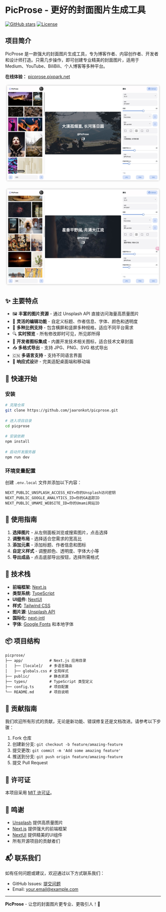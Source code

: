 # PicProse - 更好的封面图片生成工具

[![GitHub stars](https://img.shields.io/github/stars/jaaronkot/picprose)](https://github.com/jaaronkot/picprose/stargazers)
[![License](https://img.shields.io/github/license/jaaronkot/picprose)](https://github.com/jaaronkot/picprose/blob/main/LICENSE)

## 项目简介

PicProse 是一款强大的封面图片生成工具，专为博客作者、内容创作者、开发者和设计师打造。只需几步操作，即可创建专业精美的封面图片，适用于 Medium、YouTube、BiliBili、个人博客等多种平台。

**在线体验：** [picprose.pixpark.net](https://picprose.pixpark.net/)

![PicProse Preview](./doc/screenshot.jpg )

![PicProse Preview](./doc/screenshot2.jpg )

## ✨ 主要特点

- 🖼️ **丰富的图片资源** - 通过 Unsplash API 直接访问海量高质量图片
- 🎨 **灵活的编辑功能** - 自定义标题、作者信息、字体、颜色和透明度
- 📱 **多种比例支持** - 包含横屏和竖屏多种规格，适应不同平台需求
- 🔍 **实时预览** - 所有修改即时可见，所见即所得
- 🌈 **开发者图标集成** - 内置开发技术相关图标，适合技术文章封面
- 📥 **多格式导出** - 支持 JPG、PNG、SVG 格式导出
- 🇨🇳 **多语言支持** - 支持不同语言界面
- 🎯 **响应式设计** - 完美适配桌面端和移动端

## 🚀 快速开始

### 安装

```bash
# 克隆仓库
git clone https://github.com/jaaronkot/picprose.git

# 进入项目目录
cd picprose

# 安装依赖
npm install

# 启动开发服务器
npm run dev
```

### 环境变量配置

创建 `.env.local` 文件并添加以下内容： 

```
NEXT_PUBLIC_UNSPLASH_ACCESS_KEY=你的Unsplash访问密钥
NEXT_PUBLIC_GOOGLE_ANALYTICS_ID=你的GA追踪ID
NEXT_PUBLIC_UMAMI_WEBSITE_ID=你的Umami网站ID
```

## 🔧 使用指南

1. **选择图片** - 从左侧面板浏览或搜索图片，点击选择
2. **调整布局** - 选择适合您需求的宽高比
3. **添加元素** - 添加标题、作者信息和图标
4. **自定义样式** - 调整颜色、透明度、字体大小等
5. **导出成品** - 点击底部导出按钮，选择所需格式

## 🧰 技术栈

- **前端框架**: [Next.js](https://nextjs.org/)
- **类型系统**: [TypeScript](https://www.typescriptlang.org/)
- **UI组件**: [NextUI](https://nextui.org/)
- **样式**: [Tailwind CSS](https://tailwindcss.com/)
- **图片源**: [Unsplash API](https://unsplash.com/developers)
- **国际化**: [next-intl](https://next-intl-docs.vercel.app/)
- **字体**: [Google Fonts](https://fonts.google.com/) 和本地字体

## 📦 项目结构

```
picprose/
├── app/            # Next.js 应用目录
│   ├── [locale]/   # 多语言路由
│   ├── globals.css # 全局样式
├── public/         # 静态资源
├── types/          # TypeScript 类型定义
├── config.ts       # 项目配置
└── README.md       # 项目说明
```

## 🤝 贡献指南

我们欢迎所有形式的贡献，无论是新功能、错误修复还是文档改进。请参考以下步骤：

1. Fork 仓库
2. 创建新分支: `git checkout -b feature/amazing-feature`
3. 提交更改: `git commit -m 'Add some amazing feature'`
4. 推送到分支: `git push origin feature/amazing-feature`
5. 提交 Pull Request

## 📄 许可证

本项目采用 [MIT 许可证](https://github.com/jaaronkot/picprose/blob/main/LICENSE)。

## 🙏 鸣谢

- [Unsplash](https://unsplash.com/) 提供高质量图片
- [Next.js](https://nextjs.org/) 提供强大的前端框架
- [NextUI](https://nextui.org/) 提供精美的UI组件
- 所有开源项目的贡献者们

## 📬 联系我们

如有任何问题或建议，欢迎通过以下方式联系我们：

- GitHub Issues: [提交问题](https://github.com/jaaronkot/picprose/issues)
- Email: your.email@example.com

---

**PicProse** - 让您的封面图片更专业、更吸引人！💪